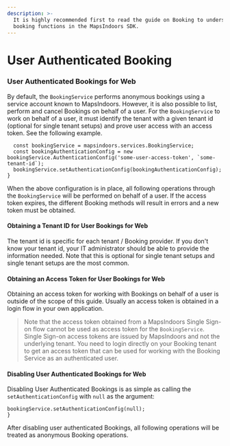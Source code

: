```yaml
---
description: >-
  It is highly recommended first to read the guide on Booking to understand how
  booking functions in the MapsIndoors SDK.
---
```


# User Authenticated Booking

### User Authenticated Bookings for Web[​](https://docs.mapsindoors.com/user-authenticated-booking#user-authenticated-bookings-for-web) <a href="#user-authenticated-bookings-for-web" id="user-authenticated-bookings-for-web"></a>

By default, the `BookingService` performs anonymous bookings using a service account known to MapsIndoors. However, it is also possible to list, perform and cancel Bookings on behalf of a user. For the `BookingService` to work on behalf of a user, it must identify the tenant with a given tenant id (optional for single tenant setups) and prove user access with an access token. See the following example.

```
  const bookingService = mapsindoors.services.BookingService;
  const bookingAuthenticationConfig = new bookingService.AuthenticationConfig('some-user-access-token', `some-tenant-id`);
  bookingService.setAuthenticationConfig(bookingAuthenticationConfig);
}
```

When the above configuration is in place, all following operations through the `BookingService` will be performed on behalf of a user. If the access token expires, the different Booking methods will result in errors and a new token must be obtained.

#### Obtaining a Tenant ID for User Bookings for Web[​](https://docs.mapsindoors.com/user-authenticated-booking#obtaining-a-tenant-id-for-user-bookings-for-web) <a href="#obtaining-a-tenant-id-for-user-bookings-for-web" id="obtaining-a-tenant-id-for-user-bookings-for-web"></a>

The tenant id is specific for each tenant / Booking provider. If you don't know your tenant id, your IT administrator should be able to provide the information needed. Note that this is optional for single tenant setups and single tenant setups are the most common.

#### Obtaining an Access Token for User Bookings for Web[​](https://docs.mapsindoors.com/user-authenticated-booking#obtaining-an-access-token-for-user-bookings-for-web) <a href="#obtaining-an-access-token-for-user-bookings-for-web" id="obtaining-an-access-token-for-user-bookings-for-web"></a>

Obtaining an access token for working with Bookings on behalf of a user is outside of the scope of this guide. Usually an access token is obtained in a login flow in your own application.

> Note that the access token obtained from a MapsIndoors Single Sign-on flow cannot be used as access token for the `BookingService`. Single Sign-on access tokens are issued by MapsIndoors and not the underlying tenant. You need to login directly on your Booking tenant to get an access token that can be used for working with the Booking Service as an authenticated user.

#### Disabling User Authenticated Bookings for Web[​](https://docs.mapsindoors.com/user-authenticated-booking#disabling-user-authenticated-bookings-for-web) <a href="#disabling-user-authenticated-bookings-for-web" id="disabling-user-authenticated-bookings-for-web"></a>

Disabling User Authenticated Bookings is as simple as calling the `setAuthenticationConfig` with `null` as the argument:

```
bookingService.setAuthenticationConfig(null);
}
```

After disabling user authenticated Bookings, all following operations will be treated as anonymous Booking operations.
